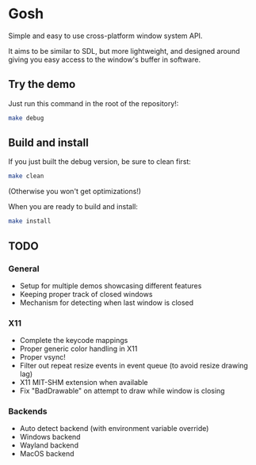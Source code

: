 # Gosh

Simple and easy to use cross-platform window system API.

It aims to be similar to SDL, but more lightweight, and designed around giving you easy access to the window's buffer in software.

## Try the demo

Just run this command in the root of the repository!:

```bash
make debug
```

## Build and install

If you just built the debug version, be sure to clean first:

```bash
make clean
```

(Otherwise you won't get optimizations!)

When you are ready to build and install:

```bash
make install
```

## TODO

### General

- Setup for multiple demos showcasing different features
- Keeping proper track of closed windows
- Mechanism for detecting when last window is closed

### X11

- Complete the keycode mappings
- Proper generic color handling in X11
- Proper vsync!
- Filter out repeat resize events in event queue (to avoid resize drawing lag)
- X11 MIT-SHM extension when available
- Fix "BadDrawable" on attempt to draw while window is closing

### Backends

- Auto detect backend (with environment variable override)
- Windows backend
- Wayland backend
- MacOS backend
